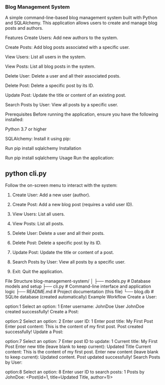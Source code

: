 ### Blog Management System
A simple command-line-based blog management system built with Python and SQLAlchemy. This application allows users to create and manage blog posts and authors.

Features
Create Users: Add new authors to the system.

Create Posts: Add blog posts associated with a specific user.

View Users: List all users in the system.

View Posts: List all blog posts in the system.

Delete User: Delete a user and all their associated posts.

Delete Post: Delete a specific post by its ID.

Update Post: Update the title or content of an existing post.

Search Posts by User: View all posts by a specific user.

Prerequisites
Before running the application, ensure you have the following installed:

Python 3.7 or higher

SQLAlchemy: Install it using pip:

Run
pip install sqlalchemy
Installation

Run
pip install sqlalchemy
Usage
Run the application:

## python cli.py
Follow the on-screen menu to interact with the system:

1. Create User: Add a new user (author).

2. Create Post: Add a new blog post (requires a valid user ID).

3. View Users: List all users.

4. View Posts: List all posts.

5. Delete User: Delete a user and all their posts.

6. Delete Post: Delete a specific post by its ID.

7. Update Post: Update the title or content of a post.

8. Search Posts by User: View all posts by a specific user.

9. Exit: Quit the application.

File Structure
blog-management-system/
│
├── models.py          # Database models and setup
├── cli.py             # Command-line interface and application logic
├── README.md          # Project documentation (this file)
└── blog.db            # SQLite database (created automatically)
Example Workflow
Create a User:

option:1
Select an option: 1
Enter username: JohnDoe
User JohnDoe created successfully!
Create a Post:

option:2
Select an option: 2
Enter user ID: 1
Enter post title: My First Post
Enter post content: This is the content of my first post.
Post created successfully!
Update a Post:

option:7
Select an option: 7
Enter post ID to update: 1
Current title: My First Post
Enter new title (leave blank to keep current): Updated Title
Current content: This is the content of my first post.
Enter new content (leave blank to keep current): Updated content.
Post updated successfully!
Search Posts by User:

option:8
Select an option: 8
Enter user ID to search posts: 1
Posts by JohnDoe:
<Post(id=1, title=Updated Title, author=1)>
